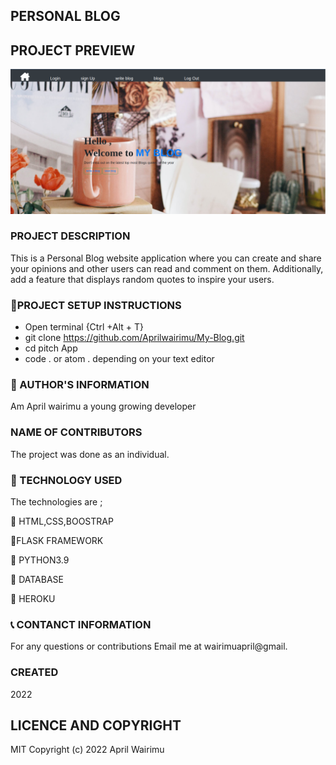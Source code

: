 ## PERSONAL BLOG

## PROJECT PREVIEW

![PERSONAL BLOG](./app/static/images/Blog%20screenshot.png)


### PROJECT DESCRIPTION
This is a  Personal Blog website application where you can create and share your opinions and other users can read and comment on them. Additionally, add a feature that displays random quotes to inspire your users. 


### :pushpin:PROJECT SETUP INSTRUCTIONS

- Open terminal {Ctrl +Alt + T}
- git clone https://github.com/Aprilwairimu/My-Blog.git
- cd pitch App
- code . or atom . depending on your text editor

### :information_desk_person: AUTHOR'S INFORMATION

Am April wairimu a young growing developer

### NAME OF CONTRIBUTORS

The project was done as an individual.


### :pushpin: TECHNOLOGY USED

The technologies are ;

:small_blue_diamond: HTML,CSS,BOOSTRAP

:small_blue_diamond:FLASK FRAMEWORK

:small_blue_diamond: PYTHON3.9

:small_blue_diamond: DATABASE

:small_blue_diamond: HEROKU

### :telephone_receiver: CONTANCT INFORMATION

For any questions or contributions Email me at wairimuapril@gmail.

### CREATED

2022

## LICENCE AND COPYRIGHT

MIT Copyright (c) 2022 April Wairimu
